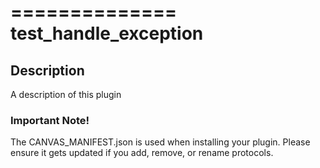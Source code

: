==============
test_handle_exception
==============

## Description

A description of this plugin

### Important Note!

The CANVAS_MANIFEST.json is used when installing your plugin. Please ensure it
gets updated if you add, remove, or rename protocols.
